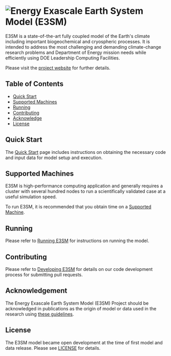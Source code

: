 ![Energy Exascale Earth System Model (E3SM)](https://e3sm.org/wp-content/themes/e3sm/assets/images/e3sm-logo.png)
================================================================================

E3SM is a state-of-the-art fully coupled model of the Earth's climate including
important biogeochemical and cryospheric processes. It is intended to address
the most challenging and demanding climate-change research problems and
Department of Energy mission needs while efficiently using DOE Leadership
Computing Facilities.  

Please visit the [project website](https://e3sm.org) for further details.

Table of Contents 
--------------------------------------------------------------------------------
- [Quick Start](#quickstart)
- [Supported Machines](#supportedmachines)
- [Running](#running)
- [Contributing](#contributing)
- [Acknowledge](#acknowledge)
- [License](#license)

Quick Start
--------------------------------------------------------------------------------
The [Quick Start](https://e3sm.org/model/running-e3sm/e3sm-quick-start/) page 
includes instructions on obtaining the necessary code and input data for model 
setup and execution.

Supported Machines 
--------------------------------------------------------------------------------
E3SM is high-performance computing application and generally requires a cluster
with several hundred nodes to run a scientifically validated case at a useful
simulation speed.

To run E3SM, it is recommended that you obtain time on a 
[Supported Machine](https://e3sm.org/model/running-e3sm/supported-machines/).

Running
--------------------------------------------------------------------------------
Please refer to [Running E3SM](https://e3sm.org/model/running-e3sm/) 
 for instructions on running the model. 

Contributing
--------------------------------------------------------------------------------
Please refer to [Developing E3SM](https://e3sm.org/model/running-e3sm/developing-e3sm/)
 for details on our code development process for submitting pull requests.

Acknowledgement
--------------------------------------------------------------------------------
The Energy Exascale Earth System Model (E3SM) Project should be acknowledged in 
publications as the origin of model or data used in the research using [these 
guidelines](https://e3sm.org/resources/policies/acknowledge-e3sm/).

License
--------------------------------------------------------------------------------
The E3SM model became open development at the time of first model and data release.
Please see [LICENSE](LICENSE) for details.


